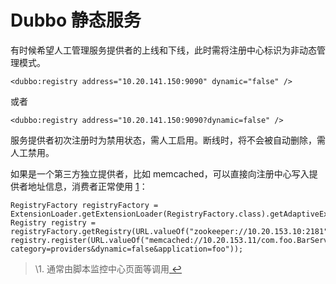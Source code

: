 # Dubbo 静态服务

有时候希望人工管理服务提供者的上线和下线，此时需将注册中心标识为非动态管理模式。

```
<dubbo:registry address="10.20.141.150:9090" dynamic="false" />

```

或者

```
<dubbo:registry address="10.20.141.150:9090?dynamic=false" />

```

服务提供者初次注册时为禁用状态，需人工启用。断线时，将不会被自动删除，需人工禁用。

如果是一个第三方独立提供者，比如 memcached，可以直接向注册中心写入提供者地址信息，消费者正常使用 [1](http://dubbo.io/books/dubbo-user-book/demos/static-service.html#fn_1)：

```
RegistryFactory registryFactory = ExtensionLoader.getExtensionLoader(RegistryFactory.class).getAdaptiveExtension();
Registry registry = registryFactory.getRegistry(URL.valueOf("zookeeper://10.20.153.10:2181"));
registry.register(URL.valueOf("memcached://10.20.153.11/com.foo.BarService?category=providers&dynamic=false&application=foo"));

```

> \1. 通常由脚本监控中心页面等调用[ ↩](http://dubbo.io/books/dubbo-user-book/demos/static-service.html#reffn_1)

